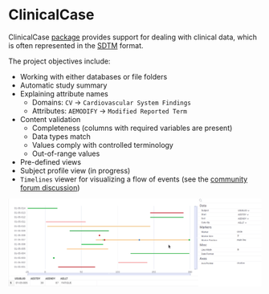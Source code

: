 # ClinicalCase

ClinicalCase [package](https://datagrok.ai/help/develop/develop#packages) provides
support for dealing with clinical data, which is often represented in the
[SDTM](https://www.cdisc.org/standards/foundational/sdtm) format.

The project objectives include:

* Working with either databases or file folders 
* Automatic study summary
* Explaining attribute names
    * Domains: `CV` -> `Cardiovascular System Findings`
    * Attributes: `AEMODIFY` -> `Modified Reported Term`
* Content validation
    * Completeness (columns with required variables are present)
    * Data types match
    * Values comply with controlled terminology
    * Out-of-range values
* Pre-defined views
* Subject profile view (in progress)
* `Timelines` viewer for visualizing a flow of events (see the [community forum discussion](https://community.datagrok.ai/t/visualization-related-updates/521/4))

![](timelines.gif)
